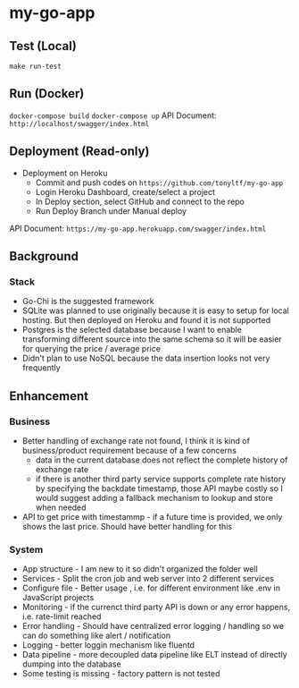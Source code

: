 # my-go-app

## Test (Local)

`make run-test`

## Run (Docker)

`docker-compose build`
`docker-compose up`
API Document: `http://localhost/swagger/index.html`

## Deployment (Read-only)

* Deployment on Heroku
  * Commit and push codes on `https://github.com/tonyltf/my-go-app`
  * Login Heroku Dashboard, create/select a project
  * In Deploy section, select GitHub and connect to the repo
  * Run Deploy Branch under Manual deploy
  
API Document: `https://my-go-app.herokuapp.com/swagger/index.html`

## Background

### Stack

* Go-Chi is the suggested framework
* SQLite was planned to use originally because it is easy to setup for local hosting.  But then deployed on Heroku and found it is not supported
* Postgres is the selected database because I want to enable transforming different source into the same schema so it will be easier for querying the price / average price
* Didn't plan to use NoSQL because the data insertion looks not very frequently

## Enhancement

### Business

* Better handling of exchange rate not found, I think it is kind of business/product requirement because of a few concerns
  * data in the current database does not reflect the complete history of exchange rate
  * if there is another third party service supports complete rate history by specifying the backdate timestamp, those API maybe costly so I would suggest adding a fallback mechanism to lookup and store when needed
* API to get price with timestammp - if a future time is provided, we only shows the last price. Should have better handling for this

### System

* App structure - I am new to it so didn't organized the folder well
* Services - Split the cron job and web server into 2 different services
* Configure file - Better usage , i.e. for different environment like .env in JavaScript projects
* Monitoring - if the currenct third party API is down or any error happens, i.e. rate-limit reached
* Error handling - Should have centralized error logging / handling so we can do something like alert / notification
* Logging - better loggin mechanism like fluentd
* Data pipeline - more decoupled data pipeline like ELT instead of directly dumping into the database
* Some testing is missing - factory pattern is not tested
